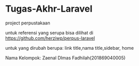 # Tugas-Akhr-Laravel

project perpustakaan

untuk referensi yang serupa bisa dilihat di https://github.com/herziwp/perpus-laravel

untuk yang dirubah berupa: link title,nama title,sidebar, home

Nama Kelompok: Zaenal DImas Fadhilah(201869040005)
